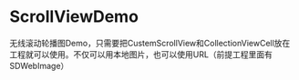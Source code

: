 # ScrollViewDemo
无线滚动轮播图Demo，只需要把CustemScrollView和CollectionViewCell放在工程就可以使用。不仅可以用本地图片，也可以使用URL（前提工程里面有SDWebImage）

